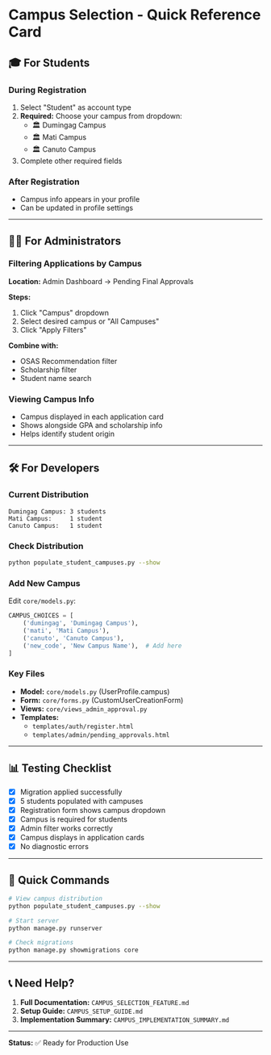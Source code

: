 # Campus Selection - Quick Reference Card

## 🎓 For Students

### During Registration
1. Select "Student" as account type
2. **Required:** Choose your campus from dropdown:
   - 🏛️ Dumingag Campus
   - 🏛️ Mati Campus  
   - 🏛️ Canuto Campus
3. Complete other required fields

### After Registration
- Campus info appears in your profile
- Can be updated in profile settings

---

## 👨‍💼 For Administrators

### Filtering Applications by Campus

**Location:** Admin Dashboard → Pending Final Approvals

**Steps:**
1. Click "Campus" dropdown
2. Select desired campus or "All Campuses"
3. Click "Apply Filters"

**Combine with:**
- OSAS Recommendation filter
- Scholarship filter
- Student name search

### Viewing Campus Info
- Campus displayed in each application card
- Shows alongside GPA and scholarship info
- Helps identify student origin

---

## 🛠️ For Developers

### Current Distribution
```
Dumingag Campus: 3 students
Mati Campus:     1 student
Canuto Campus:   1 student
```

### Check Distribution
```bash
python populate_student_campuses.py --show
```

### Add New Campus
Edit `core/models.py`:
```python
CAMPUS_CHOICES = [
    ('dumingag', 'Dumingag Campus'),
    ('mati', 'Mati Campus'),
    ('canuto', 'Canuto Campus'),
    ('new_code', 'New Campus Name'),  # Add here
]
```

### Key Files
- **Model:** `core/models.py` (UserProfile.campus)
- **Form:** `core/forms.py` (CustomUserCreationForm)
- **Views:** `core/views_admin_approval.py`
- **Templates:** 
  - `templates/auth/register.html`
  - `templates/admin/pending_approvals.html`

---

## 📊 Testing Checklist

- [x] Migration applied successfully
- [x] 5 students populated with campuses
- [x] Registration form shows campus dropdown
- [x] Campus is required for students
- [x] Admin filter works correctly
- [x] Campus displays in application cards
- [x] No diagnostic errors

---

## 🚀 Quick Commands

```bash
# View campus distribution
python populate_student_campuses.py --show

# Start server
python manage.py runserver

# Check migrations
python manage.py showmigrations core
```

---

## 📞 Need Help?

1. **Full Documentation:** `CAMPUS_SELECTION_FEATURE.md`
2. **Setup Guide:** `CAMPUS_SETUP_GUIDE.md`
3. **Implementation Summary:** `CAMPUS_IMPLEMENTATION_SUMMARY.md`

---

**Status:** ✅ Ready for Production Use
